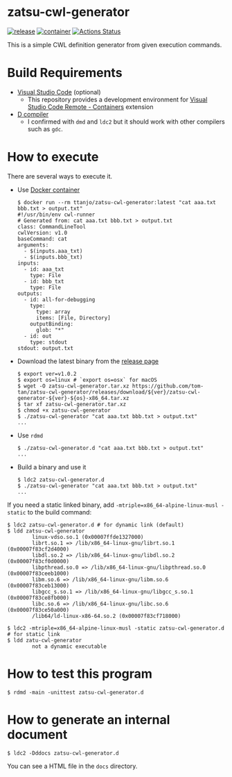 # zatsu-cwl-generator
[![release](https://badgen.net/github/release/tom-tan/zatsu-cwl-generator/stable)](https://github.com/tom-tan/zatsu-cwl-generator/releases/latest)
[![container](https://badgen.net/badge/-/docker?icon=docker&label)](https://hub.docker.com/r/ttanjo/zatsu-cwl-generator)
[![Actions Status](https://github.com/tom-tan/zatsu-cwl-generator/workflows/Actions/badge.svg)](https://github.com/tom-tan/zatsu-cwl-generator/actions)

This is a simple CWL definition generator from given execution commands.

# Build Requirements
- [Visual Studio Code](https://code.visualstudio.com) (optional)
  - This repository provides a development environment for [Visual Studio Code Remote - Containers](https://marketplace.visualstudio.com/items?itemName=ms-vscode-remote.remote-containers) extension
- [D compiler](https://dlang.org/download.html)
  - I confirmed with `dmd` and `ldc2` but it should work with other compilers such as `gdc`.

# How to execute

There are several ways to execute it.

- Use [Docker container](https://hub.docker.com/r/ttanjo/zatsu-cwl-generator)

  ```console
  $ docker run --rm ttanjo/zatsu-cwl-generator:latest "cat aaa.txt bbb.txt > output.txt"
  #!/usr/bin/env cwl-runner
  # Generated from: cat aaa.txt bbb.txt > output.txt
  class: CommandLineTool
  cwlVersion: v1.0
  baseCommand: cat
  arguments:
    - $(inputs.aaa_txt)
    - $(inputs.bbb_txt)
  inputs:
    - id: aaa_txt
      type: File
    - id: bbb_txt
      type: File
  outputs:
    - id: all-for-debugging
      type:
        type: array
        items: [File, Directory]
      outputBinding:
        glob: "*"
    - id: out
      type: stdout
  stdout: output.txt
  ```

- Download the latest binary from the [release page](https://github.com/tom-tan/zatsu-cwl-generator/releases/latest)
   ```console
   $ export ver=v1.0.2
   $ export os=linux # `export os=osx` for macOS
   $ wget -O zatsu-cwl-generator.tar.xz https://github.com/tom-tan/zatsu-cwl-generator/releases/download/${ver}/zatsu-cwl-generator-${ver}-${os}-x86_64.tar.xz
   $ tar xf zatsu-cwl-generator.tar.xz
   $ chmod +x zatsu-cwl-generator
   $ ./zatsu-cwl-generator "cat aaa.txt bbb.txt > output.txt"
   ...
   ```

- Use `rdmd`
  ```console
  $ ./zatsu-cwl-generator.d "cat aaa.txt bbb.txt > output.txt"
  ...
  ```

- Build a binary and use it
  ```console
  $ ldc2 zatsu-cwl-generator.d
  $ ./zatsu-cwl-generator "cat aaa.txt bbb.txt > output.txt"
  ...
  ```

If you need a static linked binary, add `-mtriple=x86_64-alpine-linux-musl -static` to the build command:
```console
$ ldc2 zatsu-cwl-generator.d # for dynamic link (default)
$ ldd zatsu-cwl-generator
        linux-vdso.so.1 (0x00007ffde1327000)
        librt.so.1 => /lib/x86_64-linux-gnu/librt.so.1 (0x00007f83cf2d4000)
        libdl.so.2 => /lib/x86_64-linux-gnu/libdl.so.2 (0x00007f83cf0d0000)
        libpthread.so.0 => /lib/x86_64-linux-gnu/libpthread.so.0 (0x00007f83ceeb1000)
        libm.so.6 => /lib/x86_64-linux-gnu/libm.so.6 (0x00007f83ceb13000)
        libgcc_s.so.1 => /lib/x86_64-linux-gnu/libgcc_s.so.1 (0x00007f83ce8fb000)
        libc.so.6 => /lib/x86_64-linux-gnu/libc.so.6 (0x00007f83ce50a000)
        /lib64/ld-linux-x86-64.so.2 (0x00007f83cf718000)

$ ldc2 -mtriple=x86_64-alpine-linux-musl -static zatsu-cwl-generator.d # for static link
$ ldd zatu-cwl-generator
        not a dynamic executable
```

# How to test this program

```console
$ rdmd -main -unittest zatsu-cwl-generator.d
```

# How to generate an internal document

```console
$ ldc2 -Dddocs zatsu-cwl-generator.d
```

You can see a HTML file in the `docs` directory.
